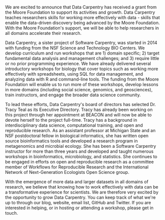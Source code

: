 We are excited to announce that Data Carpentry has received a grant from the Moore Foundation to support its activities and growth. Data Carpentry teaches researchers skills for working more effectively with data - skills that enable the data-driven discovery being advanced by the Moore Foundation.  With the Moore Foundation's support, we will be able to help researchers in all domains accelerate their research.

Data Carpentry, a sister project of Software Carpentry, was started in 2014 with funding from the NSF Science and Technology BIO Centers.  We develop curriculum and run workshops that are 1) domain specific; 2) target fundamental data analysis and management challenges; and 3) require little or no prior programming experience. We have already delivered several introductory workshops for biology that cover topics such as working more effectively with spreadsheets, using SQL for data management, and analyzing data with R and command-line tools. The funding from the Moore Foundation will enable us to run more of these workshops, develop lessons in more domains (including social science, genomics, and geosciences), train instructors, and engage the broader data science community.

To lead these efforts, Data Carpentry's board of directors has selected Dr. Tracy Teal as its Executive Directory. Tracy has already been working on this project through her appointment at BEACON and will now be able to devote herself to the project full-time. Tracy has a background in interdisciplinary data science, computational training, and open and reproducible research. As an assistant professor at Michigan State and an NSF postdoctoral fellow in biological informatics, she has written open source bioinformatics tools and developed a research program in metagenomics and microbial ecology. She has been a Software Carpentry instructor for more than three years and developed and taught numerous workshops in bioinformatics, microbiology, and statistics. She continues to be engaged in efforts on open and reproducible research as a committee member of Workflows for Reproducible Research and the International Network of Next-Generation Ecologists Open Science group.

With the emergence of more data and larger datasets in all domains of research, we believe that knowing how to work effectively with data can be a transformative experience for scientists. We are therefore very excited by the opportunity to grow Data Carpentry. You can keep track of what we're up to through our blog, website, email list, GitHub and Twitter.  If you are interested in helping, or in hosting or attending a workshop, please get in touch.
